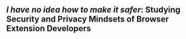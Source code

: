 ## _I have no idea how to make it safer_: Studying Security and Privacy Mindsets of Browser Extension Developers

